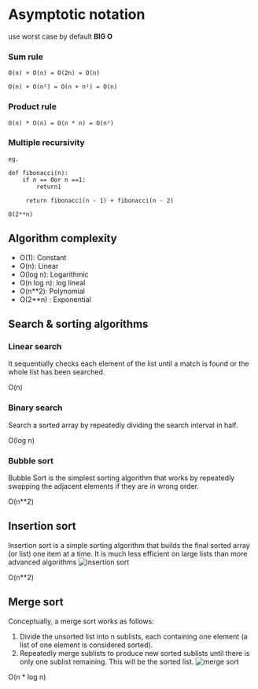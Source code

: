 # Asymptotic notation

use worst case by default **BIG O**

### Sum rule
```
O(n) + O(n) = O(2n) = O(n)

O(n) + O(n²) = O(n + n²) = O(n)
```

### Product rule
```
O(n) * O(n) = O(n * n) = O(n²)
```

### Multiple recursivity
```
eg.

def fibonacci(n):
    if n == 0or n ==1:
        return1

     return fibonacci(n - 1) + fibonacci(n - 2)

O(2**n)
```
## Algorithm complexity

- O(1): Constant
- O(n): Linear
- O(log n): Logarithmic
- O(n log n): log lineal
- O(n\*\*2): Polynomial
- O(2\*\*n) : Exponential

## Search & sorting algorithms
### Linear search
It sequentially checks each element of the list until a match is found or the whole list has been searched.

O(n)

### Binary search
Search a sorted array by repeatedly dividing the search interval in half.

O(log n)

### Bubble sort
Bubble Sort is the simplest sorting algorithm that works by repeatedly swapping the adjacent elements if they are in wrong order.

O(n\*\*2)

## Insertion sort
Insertion sort is a simple sorting algorithm that builds the final sorted array (or list) one item at a time. It is much less efficient on large lists than more advanced algorithms
![insertion sort](https://upload.wikimedia.org/wikipedia/commons/0/0f/Insertion-sort-example-300px.gif)

O(n\*\*2)

## Merge sort
Conceptually, a merge sort works as follows:

1. Divide the unsorted list into n sublists, each containing one element (a list of one element is considered sorted).
2. Repeatedly merge sublists to produce new sorted sublists until there is only one sublist remaining. This will be the sorted list.
![merge sort](https://upload.wikimedia.org/wikipedia/commons/c/cc/Merge-sort-example-300px.gif)

O(n * log n)
